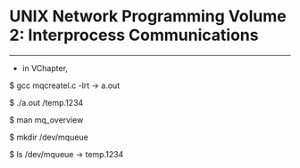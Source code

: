 # UNIX Network Programming Volume 2: Interprocess Communications

-----------
- in VChapter,

$ gcc mqcreatel.c -lrt  -> a.out

$ ./a.out /temp.1234

$ man mq_overview

$ mkdir /dev/mqueue

$ ls /dev/mqueue    ->  temp.1234
